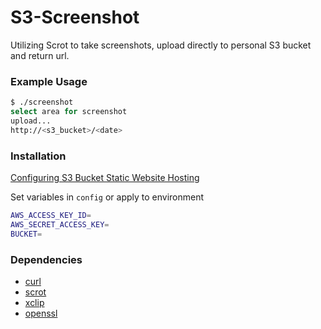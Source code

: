 # S3-Screenshot
Utilizing Scrot to take screenshots, upload directly to personal S3 bucket and return url.

### Example Usage
```bash
$ ./screenshot 
select area for screenshot
upload...
http://<s3_bucket>/<date>
```

### Installation
[Configuring S3 Bucket Static Website Hosting](http://docs.aws.amazon.com/AmazonS3/latest/dev/WebsiteHosting.html)

Set variables in `config` or apply to environment
```bash
AWS_ACCESS_KEY_ID=
AWS_SECRET_ACCESS_KEY=
BUCKET=
```

### Dependencies
* [curl](http://curl.haxx.se/)
* [scrot](http://linuxbrit.co.uk/scrot/)
* [xclip](http://sourceforge.net/projects/xclip/)
* [openssl](https://www.openssl.org/)
